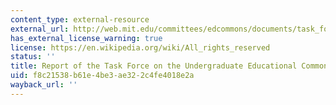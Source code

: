 ```yaml
---
content_type: external-resource
external_url: http://web.mit.edu/committees/edcommons/documents/task_force_report.html
has_external_license_warning: true
license: https://en.wikipedia.org/wiki/All_rights_reserved
status: ''
title: Report of the Task Force on the Undergraduate Educational Commons
uid: f8c21538-b61e-4be3-ae32-2c4fe4018e2a
wayback_url: ''
---
```

